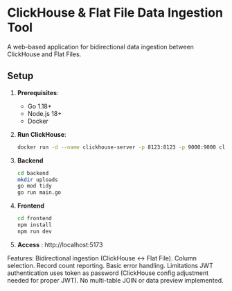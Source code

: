 # ClickHouse & Flat File Data Ingestion Tool

A web-based application for bidirectional data ingestion between ClickHouse and Flat Files.

## Setup

1. **Prerequisites**:
   - Go 1.18+
   - Node.js 18+
   - Docker

2. **Run ClickHouse**:
   ```bash
   docker run -d --name clickhouse-server -p 8123:8123 -p 9000:9000 clickhouse/clickhouse-server

3. **Backend**
    ```bash
    cd backend
    mkdir uploads
    go mod tidy
    go run main.go

4. **Frontend**
    ```bash
    cd frontend
    npm install
    npm run dev

5. **Access** : http://localhost:5173

Features: 
Bidirectional ingestion (ClickHouse ↔ Flat File).
Column selection.
Record count reporting.
Basic error handling.
Limitations
JWT authentication uses token as password (ClickHouse config adjustment needed for proper JWT).
No multi-table JOIN or data preview implemented.